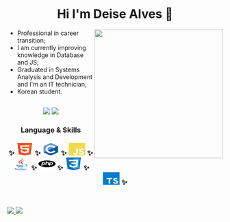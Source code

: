 <h1 align="center"> Hi I'm Deise Alves 🎈 </h1>
<img align="right" src="https://blogger.googleusercontent.com/img/b/R29vZ2xl/AVvXsEgV7DFWAXLDAaMQrkf6o97uXDFqSuqxKQnS_BvdsgVOHCQSGCT-yEgw2qJXHGWHTnVKxJHELm_XQ1j1cUVJahUPhSfWbK4sgi92iOseEJeONHDfdgL-SFfM-npAZKVnoziuMUXFGEJdiisJSPZRMMO9p4oAPWy_mV6XkZqVEIcSPxenxan4UDk_9Gj-/s443/cover-mobile.gif" height="300" width="300">

- Professional in career transition;
- I am currently improving knowledge in Database and JS;
- Graduated in Systems Analysis and Development and I'm an IT technician;
- Korean student.

## 

<div align="center">
  <a href = "mailto:deise.alves92@gmail.com"><img src="https://user-images.githubusercontent.com/98955674/221390638-7c196903-ef0c-4d50-a441-c0d429dbede5.png"></a>
  <a href="https://www.linkedin.com/in/deise-s-alves/" target="_blank"><img src="https://user-images.githubusercontent.com/98955674/221390671-94a60701-86ca-4091-b6a8-3744f945b7e7.png"></a> 
</div>
 
</div>
<h3 align="center"> Language & Skills
<div style "display: inline_block"><br>
  ✨ <img aling="center" alt="Ise-HTML" height="30" width="40" src="https://raw.githubusercontent.com/devicons/devicon/master/icons/html5/html5-original.svg">
  ✨ <img aling="center" alt="Ise-C" height="30" width="40" src="https://raw.githubusercontent.com/devicons/devicon/master/icons/c/c-original.svg">
  ✨ <img aling="center" alt="Ise-Js" height="30" width="40" src="https://raw.githubusercontent.com/devicons/devicon/master/icons/javascript/javascript-plain.svg">
  ✨ <img aling="center" alt="Ise-Java" height="30" width="40" src="https://raw.githubusercontent.com/devicons/devicon/master/icons/java/java-original.svg">
  ✨ <img aling="center" alt="Ise-PHP" height="30" width="40" src="https://raw.githubusercontent.com/devicons/devicon/master/icons/php/php-plain.svg">
  ✨ <img aling="center" alt="Ise-CSS" height="30" width="40" src="https://raw.githubusercontent.com/devicons/devicon/master/icons/css3/css3-original.svg">
  ✨ <img aling="center" alt="Ise-Type" height="30" width="40" src="https://raw.githubusercontent.com/devicons/devicon/master/icons/typescript/typescript-plain.svg">
  ✨</h3></div>

##

<div><br>
  <a href="https://github.com/IseAlves/">
  <img height="180em" src="https://github-readme-stats.vercel.app/api?username=IseAlves&show_icons=true&theme=tokyonight&include_all_commits-true&count_private=true"/>
  <img height="180em" src="https://github-readme-stats.vercel.app/api/top-langs/?username=IseAlves&layout=compact&langs_count_icons=true&theme=tokyonight"/>
</div>
